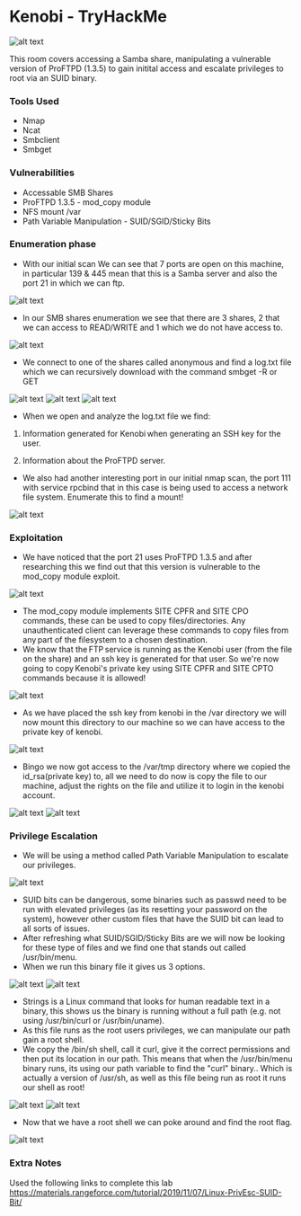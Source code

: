 # Kenobi - TryHackMe

![alt text](https://github.com/DarioBeneventi/TryHackMe_Machines/blob/main/Kenobi/images/kenobi_header.png?raw=true)

This room covers accessing a Samba share, manipulating a vulnerable version of ProFTPD (1.3.5) to gain initital access and escalate privileges to root via an SUID binary. 

 ### Tools Used
 * Nmap
 * Ncat
 * Smbclient
 * Smbget

 ### Vulnerabilities
 * Accessable SMB Shares 
 * ProFTPD 1.3.5 - mod_copy module
 * NFS mount /var
 * Path Variable Manipulation - SUID/SGID/Sticky Bits  

### Enumeration phase

* With our initial scan We can see that 7 ports are open on this machine, in particular 139 & 445 mean that this is a Samba server and also the port 21 in which we can ftp. 

![alt text](https://github.com/DarioBeneventi/TryHackMe_Machines/blob/main/Kenobi/images/image1.png?raw=true)

* In our SMB shares enumeration we see that there are 3 shares, 2 that we can access to READ/WRITE and 1 which we do not have access to.

![alt text](https://github.com/DarioBeneventi/TryHackMe_Machines/blob/main/Kenobi/images/image2.png?raw=true)

* We connect to one of the shares called anonymous and find a log.txt file which we can recursively download with the command smbget -R or GET 

![alt text](https://github.com/DarioBeneventi/TryHackMe_Machines/blob/main/Kenobi/images/image3.png?raw=true)
![alt text](https://github.com/DarioBeneventi/TryHackMe_Machines/blob/main/Kenobi/images/image4.png?raw=true)
![alt text](https://github.com/DarioBeneventi/TryHackMe_Machines/blob/main/Kenobi/images/image5.png?raw=true)

* When we open and analyze the log.txt file we find: 

1. Information generated for Kenobi when generating an SSH key for the user. 

2. Information about the ProFTPD server. 

* We also had another interesting port in our initial nmap scan, the port 111 with service rpcbind that in this case is being used to access a network file system. Enumerate this to find a mount! 

![alt text](https://github.com/DarioBeneventi/TryHackMe_Machines/blob/main/Kenobi/images/image6.png?raw=true)

 ### Exploitation

* We have noticed that the port 21 uses ProFTPD 1.3.5 and after researching this we find out that this version is vulnerable to the mod_copy module exploit. 

![alt text](https://github.com/DarioBeneventi/TryHackMe_Machines/blob/main/Kenobi/images/image7.png?raw=true)

* The mod_copy module implements SITE CPFR and SITE CPO commands, these can be used to copy files/directories. Any unauthenticated client can leverage these commands to copy files from any part of the filesystem to a chosen destination. 
* We know that the FTP service is running as the Kenobi user (from the file on the share) and an ssh key is generated for that user. So we're now going to copy Kenobi's private key using SITE CPFR and SITE CPTO commands because it is allowed! 
 
 ![alt text](https://github.com/DarioBeneventi/TryHackMe_Machines/blob/main/Kenobi/images/image8.png?raw=true)

* As we have placed the ssh key from kenobi in the /var directory we will now mount this directory to our machine so we can have access to the private key of kenobi. 
 
 ![alt text](https://github.com/DarioBeneventi/TryHackMe_Machines/blob/main/Kenobi/images/image9.png?raw=true)
 
* Bingo we now got access to the /var/tmp directory where we copied the id_rsa(private key) to, all we need to do now is copy the file to our machine, adjust the rights on the file and utilize it to login in the kenobi account.

 ![alt text](https://github.com/DarioBeneventi/TryHackMe_Machines/blob/main/Kenobi/images/image10.png?raw=true)
 ![alt text](https://github.com/DarioBeneventi/TryHackMe_Machines/blob/main/Kenobi/images/image11.png?raw=true)
 
 ### Privilege Escalation

* We will be using a method called Path Variable Manipulation to escalate our privileges.

 ![alt text](https://github.com/DarioBeneventi/TryHackMe_Machines/blob/main/Kenobi/images/image12.png?raw=true)

* SUID bits can be dangerous, some binaries such as passwd need to be run with elevated privileges (as its resetting your password on the system), however other custom files that have the SUID bit can lead to all sorts of issues.
* After refreshing what SUID/SGID/Sticky Bits are we will now be looking for these type of files and we find one that stands out called /usr/bin/menu.
* When we run this binary file it gives us 3 options.

 ![alt text](https://github.com/DarioBeneventi/TryHackMe_Machines/blob/main/Kenobi/images/image13.png?raw=true)
 ![alt text](https://github.com/DarioBeneventi/TryHackMe_Machines/blob/main/Kenobi/images/image14.png?raw=true)

* Strings is a Linux command that looks for human readable text in a binary, this shows us the binary is running without a full path (e.g. not using /usr/bin/curl or /usr/bin/uname).
* As this file runs as the root users privileges, we can manipulate our path gain a root shell.
* We copy the /bin/sh shell, call it curl, give it the correct permissions and then put its location in our path. This means that when the /usr/bin/menu binary runs, its using our path variable to find the "curl" binary.. Which is actually a version of /usr/sh, as well as this file being run as root it runs our shell as root!

 ![alt text](https://github.com/DarioBeneventi/TryHackMe_Machines/blob/main/Kenobi/images/image15.png?raw=true)
![alt text](https://github.com/DarioBeneventi/TryHackMe_Machines/blob/main/Kenobi/images/image16.png?raw=true)

* Now that we have a root shell we can poke around and find the root flag.

 ![alt text](https://github.com/DarioBeneventi/TryHackMe_Machines/blob/main/Kenobi/images/image17.png?raw=true)

### Extra Notes
Used the following links to complete this lab 
https://materials.rangeforce.com/tutorial/2019/11/07/Linux-PrivEsc-SUID-Bit/ 
